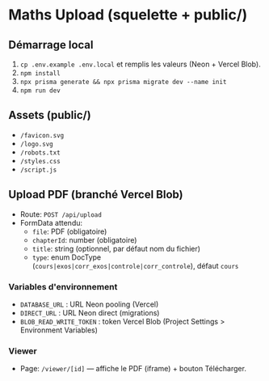 # Maths Upload (squelette + public/)

## Démarrage local
1. `cp .env.example .env.local` et remplis les valeurs (Neon + Vercel Blob).
2. `npm install`
3. `npx prisma generate && npx prisma migrate dev --name init`
4. `npm run dev`

## Assets (public/)
- `/favicon.svg`
- `/logo.svg`
- `/robots.txt`
- `/styles.css`
- `/script.js`



## Upload PDF (branché Vercel Blob)

- Route: `POST /api/upload`
- FormData attendu:
  - `file`: PDF (obligatoire)
  - `chapterId`: number (obligatoire)
  - `title`: string (optionnel, par défaut nom du fichier)
  - `type`: enum DocType (`cours|exos|corr_exos|controle|corr_controle`), défaut `cours`

### Variables d'environnement
- `DATABASE_URL` : URL Neon pooling (Vercel)
- `DIRECT_URL` : URL Neon direct (migrations)
- `BLOB_READ_WRITE_TOKEN` : token Vercel Blob (Project Settings > Environment Variables)

### Viewer
- Page: `/viewer/[id]` — affiche le PDF (iframe) + bouton Télécharger.
